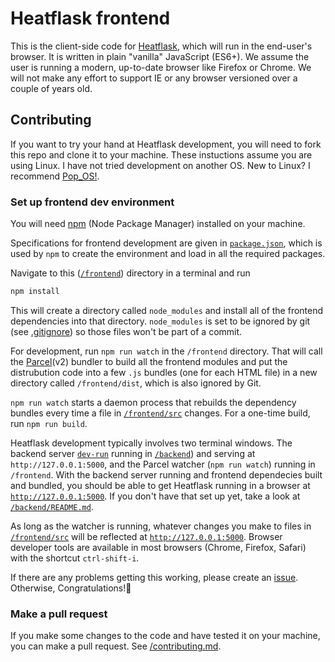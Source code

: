 # Heatflask frontend

This is the client-side code for [Heatflask](https://www.heatflask.com), which will run in the end-user's browser. It is written in plain "vanilla" JavaScript (ES6+). We assume the user is running a modern, up-to-date browser like Firefox or Chrome. We will not make any effort to support IE or any browser versioned over a couple of years old.

## Contributing

If you want to try your hand at Heatflask development, you will need to fork this repo and clone it to your machine. These instuctions assume you are using Linux. I have not tried development on another OS. New to Linux? I recommend [Pop_OS!](https://system76.com/pop).

### Set up frontend dev environment

You will need [npm](https://www.npmjs.com) (Node Package Manager) installed on your machine.

Specifications for frontend development are given in [`package.json`](/frontend/package.json), which is used by `npm` to create the environment and load in all the required packages.

Navigate to this ([`/frontend`](/frontend)) directory in a terminal and run

```bash
npm install
```

This will create a directory called `node_modules` and install all of the frontend dependencies into that directory. `node_modules` is set to be ignored by git (see [.gitignore](/.gitignore)) so those files won't be part of a commit.

For development, run `npm run watch` in the `/frontend` directory. That will call the [Parcel](https://v2.parceljs.org)(v2) bundler to build all the frontend modules and put the distrubution code into a few `.js` bundles (one for each HTML file) in a new directory called `/frontend/dist`, which is also ignored by Git.

`npm run watch` starts a daemon process that rebuilds the dependency bundles every time a file in [`/frontend/src`](/frontend/src) changes. For a one-time build, run `npm run build`.

Heatflask development typically involves two terminal windows. The backend server [`dev-run`](/backend/dev-run) running in [`/backend`](/backend)) and serving at `http://127.0.0.1:5000`, and the Parcel watcher (`npm run watch`) running in `/frontend`. With the backend server running and frontend dependecies built and bundled, you should be able to get Heatflask running in a browser at [`http://127.0.0.1:5000`](http://127.0.0.1:5000). If you don't have that set up yet, take a look at [`/backend/README.md`](/backend/README.md).

As long as the watcher is running, whatever changes you make to files in [`/frontend/src`](/frontend/src) will be reflected at [`http://127.0.0.1:5000`](http://127.0.0.1:5000). Browser developer tools are available in most browsers (Chrome, Firefox, Safari) with the shortcut `ctrl-shift-i`.

If there are any problems getting this working, please create an [issue](https://github.com/ebrensi/heatflask/issues). Otherwise, Congratulations!🥳

### Make a pull request

If you make some changes to the code and have tested it on your machine, you can make a pull request. See [/contributing.md](/contributing.md).

